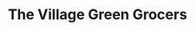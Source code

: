 ---
title: "The Village Green Grocers"
url: /castlemartyr/the-village-green-grocers/
shop: Lebensmittel
---